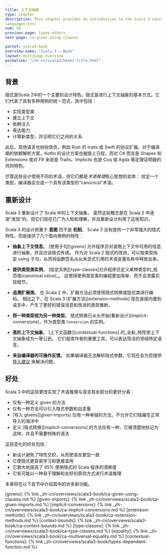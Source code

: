 ```yaml
---
title: 上下文抽象
type: chapter
description: This chapter provides an introduction to the Scala 3 concept of Contextual Abstractions.
languages:[en]
num: 58
previous-page: types-others
next-page: ca-given-using-clauses

partof: scala3-book
overview-name: "Scala 3 — Book"
layout: multipage-overview
permalink: "/zh-cn/scala3/book/:title.html"
---
```



## 背景

隐式是Scala 2中的一个主要的设计特色。隐式是进行上下文抽象的基本方式。它们代表了具有多种用例的统一范式，其中包括：

- 实现类型类
- 建立上下文
- 依赖注入
- 表达能力
- 计算新类型，并证明它们之间的关系

此后，其他语言也纷纷效仿，例如 Rust 的 traits 或 Swift 的协议扩展。对于编译期的依赖解析方案，Kotlin 的设计方案也被提上日程，而对 C# 而言是 Shapes 和 Extensions 或对 F# 来说是 Traits。Implicits 也是 Coq 或 Agda 等定理证明器的共同特色。

尽管这些设计使用不同的术语，但它们都是*术语推理*核心思想的变体：
给定一个类型，编译器会合成一个具有该类型的“canonical”术语。

## 重新设计

Scala 3 重新设计了 Scala 中的上下文抽象。
虽然这些概念是在 Scala 2 中逐渐“发现”的，但它们现在已广为人知和理解，并且重新设计利用了这些知识。

Scala 3 的设计侧重于 **意图** 而不是 **机制**。
Scala 3 没有提供一个非常强大的隐式特性，而是提供了几个面向用例的特性：

- **抽象上下文信息**。
  [使用子句][givens] 允许程序员对调用上下文中可用的信息进行抽象，并且应该隐式传递。
  作为对 Scala 2 隐式的改进，可以按类型指定 using 子句，从而将函数签名从从未显式引用的术语变量名称中释放出来。

- **提供类型类实例**。
  [给定实例][type-classes]允许程序员定义某种类型的_规范值(canonical value)_。
  这使得使用类型类的编程更加简单，而不会泄露实现细节。

- **追溯扩展类**。
  在 Scala 2 中，扩展方法必须使用隐式转换或隐式类进行编码。
  相比之下，在 Scala 3 [扩展方法][extension-methods] 现在直接内置到语言中，产生了更好的错误消息和改进的类型推断。

- **将一种类型视为另一种类型**。
  隐式转换已从头开始[重新设计][implicit-conversions]，作为类型类 `Conversion` 的实例。

- **高阶上下文抽象**。
  [上下文函数][contextual-functions] 的_全新_特性使上下文抽象成为一等公民。
  它们是库作者的重要工具，可以表达简洁的领域特定语言。

- **来自编译器的可操作反馈**。
  如果编译器无法解析隐式参数，它现在会为您提供 [导入建议](https://www.scala-lang.org/blog/2020/05/05/scala-3-import-suggestions.html) 来解决问题。

## 好处

Scala 3 中的这些更改实现了术语推理与语言其余部分的更好分离：

- 仅有一种定义 given 的方法
- 仅有一种方法可以引入隐式参数和自变量
- [导入 givens][given-imports] 仅有一种单独的方法，不允许它们隐藏在正常导入的海洋中
- 定义 [隐式转换][implicit-conversions] 的方法仅有一种，它被清楚地标记为这样，并且不需要特殊的语法

这些变化的好处包括：

- 新设计避免了特性交织，从而使语言更加一致
- 它使隐式更容易学习和更难滥用
- 它极大地提高了 95% 使用隐式的 Scala 程序的清晰度
- 它有可能以一种易于理解和友好的原则方式进行术语推理

本章将在以下各节中介绍其中的许多新功能。


[givens]: {% link _zh-cn/overviews/scala3-book/ca-given-using-clauses.md %}
[given-imports]: {% link _zh-cn/overviews/scala3-book/ca-given-imports.md %}
[implicit-conversions]: {% link _zh-cn/overviews/scala3-book/ca-implicit-conversions.md %}
[extension-methods]: {% link _zh-cn/overviews/scala3-book/ca-extension-methods.md %}
[context-bounds]: {% link _zh-cn/overviews/scala3-book/ca-context-bounds.md %}
[type-classes]: {% link _zh-cn/overviews/scala3-book/ca-type-classes.md %}
[equality]: {% link _zh-cn/overviews/scala3-book/ca-multiversal-equality.md %}
[contextual-functions]: {% link _zh-cn/overviews/scala3-book/types-dependent-function.md %}
